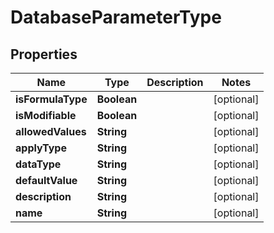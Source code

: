 

# DatabaseParameterType


## Properties

Name | Type | Description | Notes
------------ | ------------- | ------------- | -------------
**isFormulaType** | **Boolean** |  |  [optional]
**isModifiable** | **Boolean** |  |  [optional]
**allowedValues** | **String** |  |  [optional]
**applyType** | **String** |  |  [optional]
**dataType** | **String** |  |  [optional]
**defaultValue** | **String** |  |  [optional]
**description** | **String** |  |  [optional]
**name** | **String** |  |  [optional]




